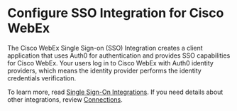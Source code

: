 # Configure SSO Integration for Cisco WebEx

The Cisco WebEx Single Sign-on (SSO) Integration creates a client application that uses Auth0 for authentication and provides SSO capabilities for Cisco WebEx. Your users log in to Cisco WebEx with Auth0 identity providers, which means the identity provider performs the identity credentials verification.

To learn more, read [Single Sign-On Integrations](https://auth0.com/docs/sso). If you need details about other integrations, review [Connections](https://auth0.com/docs/identityproviders).